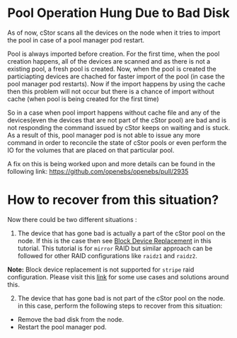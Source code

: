 # Pool Operation Hung Due to Bad Disk

As of now, cStor scans all the devices on the node when it tries to import the pool in case of a pool manager pod
restart.

Pool is always imported before creation. For the first time, when the pool creation happens, all of the 
devices are scanned and as there is not a existing pool, a fresh pool is created. Now, when the pool is created the 
particiapting devices are chached for faster import of the pool (in case the pool manager pod restarts). Now if the 
import happens by using the cache then this problem will not occur but there is a chance of import without cache (when 
pool is being created for the first time)

So in a case when pool import happens without cache file and any of the devices(even the devices that are not part of 
the cStor pool) are bad and is not responding the command issued by cStor keeps on waiting and is stuck. As a result of 
this, pool manager pod is not able to issue any more command in order to reconcile the state of cStor pools or even 
perform the IO for the volumes that are placed on that particular pool. 

A fix on this is being worked upon and more details can be found in the following link:
https://github.com/openebs/openebs/pull/2935

# How to recover from this situation?

Now there could be two different situations :

1. The device that has gone bad is actually a part of the cStor pool on the node. If this is the case
then see [Block Device Replacement](../tutorial/cspc/tuning/tune.md) in this tutorial. This tutorial is for
`mirror` RAID but similar approach can be followed for other RAID configurations like `raidz1` and `raidz2`. 

**Note:** Block device replacement is not supported for `stripe` raid configuration. Please visit this [link](migrate_cstor_volume.md) for some use cases and solutions around this.

2. The device that has gone bad is not part of the cStor pool on the node. in this case, perform the following steps
to recover from this situation:
- Remove the bad disk from the node.
- Restart the pool manager pod.

